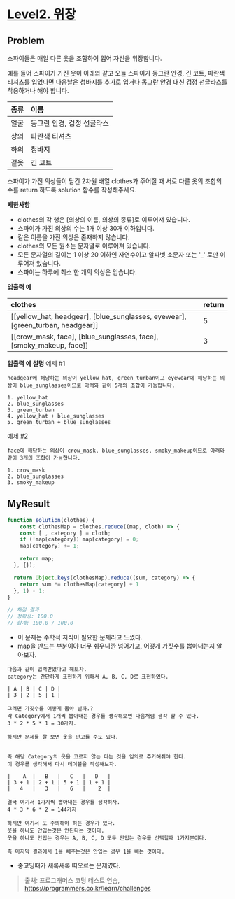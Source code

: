 # [Level2. 위장](https://programmers.co.kr/learn/courses/30/lessons/42578?language=javascript)

## Problem

스파이들은 매일 다른 옷을 조합하여 입어 자신을 위장합니다.

예를 들어 스파이가 가진 옷이 아래와 같고 오늘 스파이가 동그란 안경, 긴 코트, 파란색 티셔츠를 입었다면 다음날은 청바지를 추가로 입거나 동그란 안경 대신 검정 선글라스를 착용하거나 해야 합니다.

|종류|이름|
|:---|:---|
|얼굴|동그란 안경, 검정 선글라스|
|상의|파란색 티셔츠|
|하의|청바지|
|겉옷|긴 코트|

스파이가 가진 의상들이 담긴 2차원 배열 clothes가 주어질 때 서로 다른 옷의 조합의 수를 return 하도록 solution 함수를 작성해주세요.

**제한사항**

- clothes의 각 행은 [의상의 이름, 의상의 종류]로 이루어져 있습니다.
- 스파이가 가진 의상의 수는 1개 이상 30개 이하입니다.
- 같은 이름을 가진 의상은 존재하지 않습니다.
- clothes의 모든 원소는 문자열로 이루어져 있습니다.
- 모든 문자열의 길이는 1 이상 20 이하인 자연수이고 알파벳 소문자 또는 '_' 로만 이루어져 있습니다.
- 스파이는 하루에 최소 한 개의 의상은 입습니다.


**입출력 예**

|clothes|return|
|:------|:-----|
|[[yellow_hat, headgear], [blue_sunglasses, eyewear], [green_turban, headgear]]|5|
|[[crow_mask, face], [blue_sunglasses, face], [smoky_makeup, face]]|3|

**입출력 예 설명**
예제 #1

``` text
headgear에 해당하는 의상이 yellow_hat, green_turban이고 eyewear에 해당하는 의상이 blue_sunglasses이므로 아래와 같이 5개의 조합이 가능합니다.

1. yellow_hat
2. blue_sunglasses
3. green_turban
4. yellow_hat + blue_sunglasses
5. green_turban + blue_sunglasses
```

예제 #2

``` text
face에 해당하는 의상이 crow_mask, blue_sunglasses, smoky_makeup이므로 아래와 같이 3개의 조합이 가능합니다.

1. crow_mask
2. blue_sunglasses
3. smoky_makeup
```

## MyResult

```js
function solution(clothes) {
    const clothesMap = clothes.reduce((map, cloth) => {
    const [ , category ] = cloth;
    if (!map[category]) map[category] = 0;
    map[category] += 1;

    return map;
  }, {});

  return Object.keys(clothesMap).reduce((sum, category) => {
    return sum *= clothesMap[category] + 1
  }, 1) - 1;
}

// 채점 결과
// 정확성: 100.0
// 합계: 100.0 / 100.0
```

- 이 문제는 수학적 지식이 필요한 문제라고 느꼈다.
- map을 만드는 부분이야 너무 쉬우니깐 넘어가고, 어떻게 가짓수를 뽑아내는지 알아보자.

``` text
다음과 같이 입력받았다고 해보자.
category는 간단하게 표현하기 위해서 A, B, C, D로 표현하였다.

| A | B | C | D |
| 3 | 2 | 5 | 1 |

그러면 가짓수를 어떻게 뽑아 낼까.?
각 Category에서 1개씩 뽑아내는 경우를 생각해보면 다음처럼 생각 할 수 있다.
3 * 2 * 5 * 1 = 30가지.

하지만 문제를 잘 보면 옷을 안고를 수도 있다.


즉 해당 Category의 옷을 고르지 않는 다는 것을 임의로 추가해줘야 한다.
이 경우를 생각해서 다시 테이블을 작성해보자.

|    A  |   B   |   C   |   D   |
| 3 + 1 | 2 + 1 | 5 + 1 | 1 + 1 |
|   4   |   3   |   6   |    2  |

결국 여기서 1가지씩 뽑아내는 경우를 생각하자.
4 * 3 * 6 * 2 = 144가지

하지만 여기서 또 주의해야 하는 경우가 있다.
옷을 하나도 안입는것은 안된다는 것이다.
옷을 하나도 안입는 경우는 A, B, C, D 모두 안입는 경우를 선택할때 1가지뿐이다.

즉 마지막 결과에서 1을 빼주는것은 안입는 경우 1을 빼는 것이다.
```

- 중고딩때가 새록새록 떠오르는 문제였다.

> 출처: 프로그래머스 코딩 테스트 연습, https://programmers.co.kr/learn/challenges